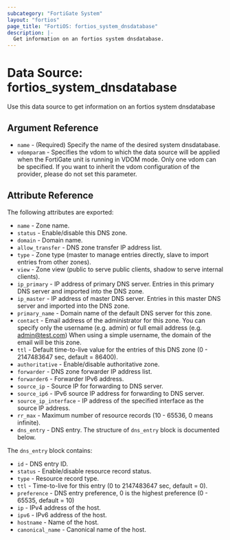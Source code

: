 ```yaml
---
subcategory: "FortiGate System"
layout: "fortios"
page_title: "FortiOS: fortios_system_dnsdatabase"
description: |-
  Get information on an fortios system dnsdatabase.
---
```


# Data Source: fortios_system_dnsdatabase
Use this data source to get information on an fortios system dnsdatabase

## Argument Reference

* `name` - (Required) Specify the name of the desired system dnsdatabase.
* `vdomparam` - Specifies the vdom to which the data source will be applied when the FortiGate unit is running in VDOM mode. Only one vdom can be specified. If you want to inherit the vdom configuration of the provider, please do not set this parameter.


## Attribute Reference

The following attributes are exported:

* `name` - Zone name.
* `status` - Enable/disable this DNS zone.
* `domain` - Domain name.
* `allow_transfer` - DNS zone transfer IP address list.
* `type` - Zone type (master to manage entries directly, slave to import entries from other zones).
* `view` - Zone view (public to serve public clients, shadow to serve internal clients).
* `ip_primary` - IP address of primary DNS server. Entries in this primary DNS server and imported into the DNS zone.
* `ip_master` - IP address of master DNS server. Entries in this master DNS server and imported into the DNS zone.
* `primary_name` - Domain name of the default DNS server for this zone.
* `contact` - Email address of the administrator for this zone.
		You can specify only the username (e.g. admin) or full email address (e.g. admin@test.com) 
		When using a simple username, the domain of the email will be this zone.
* `ttl` - Default time-to-live value for the entries of this DNS zone (0 - 2147483647 sec, default = 86400).
* `authoritative` - Enable/disable authoritative zone.
* `forwarder` - DNS zone forwarder IP address list.
* `forwarder6` - Forwarder IPv6 address.
* `source_ip` - Source IP for forwarding to DNS server.
* `source_ip6` - IPv6 source IP address for forwarding to DNS server.
* `source_ip_interface` - IP address of the specified interface as the source IP address.
* `rr_max` - Maximum number of resource records (10 - 65536, 0 means infinite).
* `dns_entry` - DNS entry. The structure of `dns_entry` block is documented below.

The `dns_entry` block contains:

* `id` - DNS entry ID.
* `status` - Enable/disable resource record status.
* `type` - Resource record type.
* `ttl` - Time-to-live for this entry (0 to 2147483647 sec, default = 0).
* `preference` - DNS entry preference, 0 is the highest preference (0 - 65535, default = 10)
* `ip` - IPv4 address of the host.
* `ipv6` - IPv6 address of the host.
* `hostname` - Name of the host.
* `canonical_name` - Canonical name of the host.

